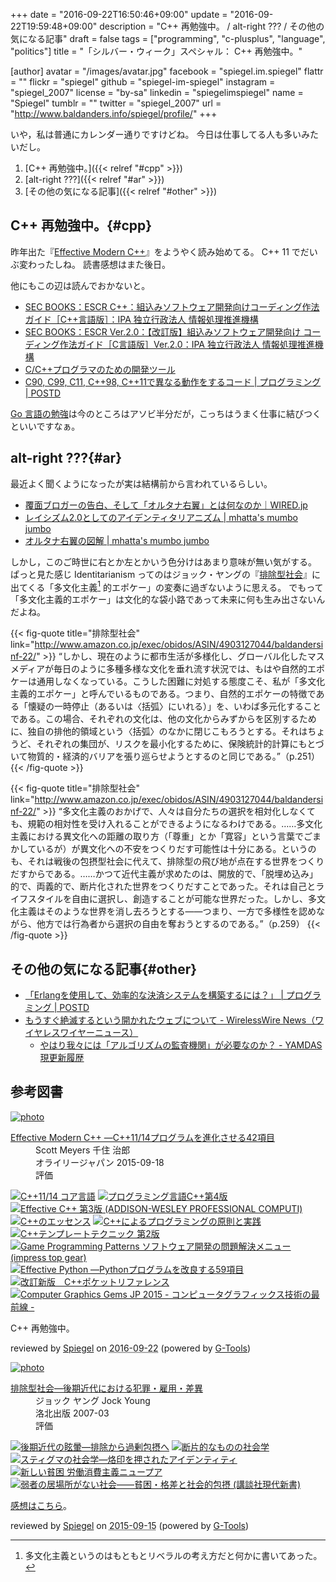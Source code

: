 +++
date = "2016-09-22T16:50:46+09:00"
update = "2016-09-22T19:59:48+09:00"
description = "C++ 再勉強中。 / alt-right ??? / その他の気になる記事"
draft = false
tags = ["programming", "c-plusplus", "language", "politics"]
title = "「シルバー・ウィーク」スペシャル： C++ 再勉強中。"

[author]
  avatar = "/images/avatar.jpg"
  facebook = "spiegel.im.spiegel"
  flattr = ""
  flickr = "spiegel"
  github = "spiegel-im-spiegel"
  instagram = "spiegel_2007"
  license = "by-sa"
  linkedin = "spiegelimspiegel"
  name = "Spiegel"
  tumblr = ""
  twitter = "spiegel_2007"
  url = "http://www.baldanders.info/spiegel/profile/"
+++

いや，私は普通にカレンダー通りですけどね。
今日は仕事してる人も多いみたいだし。

1. [C++ 再勉強中。]({{< relref "#cpp" >}})
1. [alt-right ???]({{< relref "#ar" >}})
1. [その他の気になる記事]({{< relref "#other" >}})

## C++ 再勉強中。{#cpp}

昨年出た『[Effective Modern C++]』をようやく読み始めてる。
C++ 11 でだいぶ変わったしね。
読書感想はまた後日。

他にもこの辺は読んでおかないと。

- [SEC BOOKS：ESCR C++：組込みソフトウェア開発向けコーディング作法ガイド［C++言語版］：IPA 独立行政法人 情報処理推進機構](https://www.ipa.go.jp/sec/publish/tn10-003.html)
- [SEC BOOKS：ESCR Ver.2.0：【改訂版】組込みソフトウェア開発向け コーディング作法ガイド［C言語版］Ver.2.0：IPA 独立行政法人 情報処理推進機構](http://www.ipa.go.jp/sec/publish/tn13-001.html)
- [C/C++プログラマのための開発ツール](http://www.slideshare.net/herumi/cc-66035712)
- [C90, C99, C11, C++98, C++11で異なる動作をするコード | プログラミング | POSTD](http://postd.cc/code-behaving-differently-in-c90-c99-c11-c98-and-c11/)

[Go 言語の勉強](/golang/)は今のところはアソビ半分だが，こっちはうまく仕事に結びつくといいですなぁ。

## alt-right ???{#ar}

最近よく聞くようになったが実は結構前から言われているらしい。

- [覆面ブロガーの告白、そして「オルタナ右翼」とは何なのか｜WIRED.jp](http://wired.jp/2016/09/03/alter-right-wing/)
- [レイシズム2.0としてのアイデンティタリアニズム | mhatta's mumbo jumbo](http://www.mhatta.org/wp/blog/2016/09/12/identitarianism-as-racism-2-0/)
- [オルタナ右翼の図解 | mhatta's mumbo jumbo](http://www.mhatta.org/wp/blog/2016/09/22/alt-right-depicted/)

しかし，このご時世に右とか左とかいう色分けはあまり意味が無い気がする。
ぱっと見た感じ Identitarianism ってのはジョック・ヤングの『[排除型社会]』に出てくる「多文化主義[^a] 的エポケー」の変奏に過ぎないように思える。
でもって「多文化主義的エポケー」は文化的な袋小路であって未来に何も生み出さないんだよね。

[^a]: 多文化主義というのはもともとリベラルの考え方だと何かに書いてあった。

{{< fig-quote title="排除型社会" link="http://www.amazon.co.jp/exec/obidos/ASIN/4903127044/baldandersinf-22/" >}}
<q>しかし、現在のように都市生活が多様化し、グローバル化したマスメディアが毎日のように多種多様な文化を垂れ流す状況では、もはや自然的エポケーは通用しなくなっている。こうした困難に対処する態度こそ、私が「多文化主義的エポケー」と呼んでいるものである。つまり、自然的エポケーの特徴である「懐疑の一時停止（あるいは〈括弧〉にいれる）」を、いわば多元化することである。この場合、それぞれの文化は、他の文化からみずからを区別するために、独自の排他的領域という〈括弧〉のなかに閉じこもろうとする。それはちょうど、それぞれの集団が、リスクを最小化するために、保険統計的計算にもとづいて物質的・経済的バリアを張り巡らせようとするのと同じである。</q>（p.251）
{{< /fig-quote >}}

{{< fig-quote title="排除型社会" link="http://www.amazon.co.jp/exec/obidos/ASIN/4903127044/baldandersinf-22/" >}}
<q>多文化主義のおかげで、人々は自分たちの選択を相対化しなくても、規範の相対性を受け入れることができるようになるわけである。……多文化主義における異文化への距離の取り方（「尊重」とか「寛容」という言葉でごまかしているが）が異文化への不安をつくりだす可能性は十分にある。というのも、それは戦後の包摂型社会に代えて、排除型の飛び地が点在する世界をつくりだすからである。……かつて近代主義が求めたのは、開放的で、「脱埋め込み」的で、両義的で、断片化された世界をつくりだすことであった。それは自己とライフスタイルを自由に選択し、創造することが可能な世界だった。しかし、多文化主義はそのような世界を消し去ろうとする――つまり、一方で多様性を認めながら、他方では行為者から選択の自由を奪おうとするのである。</q>（p.259）
{{< /fig-quote >}}

## その他の気になる記事{#other}

- [「Erlangを使用して、効率的な決済システムを構築するには？」 | プログラミング | POSTD](http://postd.cc/draft-payment-system-in-erlang/)
- [もうすぐ絶滅するという開かれたウェブについて - WirelessWire News（ワイヤレスワイヤーニュース）](https://wirelesswire.jp/2016/08/55823/)
    - [やはり我々には「アルゴリズムの監査機関」が必要なのか？ - YAMDAS現更新履歴](http://d.hatena.ne.jp/yomoyomo/20160911/algorithmfda)

## 参考図書

[Effective Modern C++]: http://www.amazon.co.jp/exec/obidos/ASIN/4873117364/baldandersinf-22/ "Effective Modern C++ ―C++11/14プログラムを進化させる42項目 : Scott Meyers, 千住 治郎 : 本 : Amazon.co.jp"
[排除型社会]: http://www.amazon.co.jp/exec/obidos/ASIN/4903127044/baldandersinf-22/ "排除型社会―後期近代における犯罪・雇用・差異 : ジョック ヤング, Jock Young, 青木 秀男, 伊藤 泰郎, 岸 政彦, 村澤 真保呂 : 本 : Amazon"

<div class="hreview" ><a class="item url" href="http://www.amazon.co.jp/exec/obidos/ASIN/4873117364/baldandersinf-22/"><img src="http://ecx.images-amazon.com/images/I/51ng4usMVYL._SL160_.jpg" alt="photo" class="photo"  /></a><dl ><dt class="fn"><a class="item url" href="http://www.amazon.co.jp/exec/obidos/ASIN/4873117364/baldandersinf-22/">Effective Modern C++ ―C++11/14プログラムを進化させる42項目</a></dt><dd>Scott Meyers 千住 治郎 </dd><dd>オライリージャパン 2015-09-18</dd><dd>評価<abbr class="rating" title="4"><img src="http://g-images.amazon.com/images/G/01/detail/stars-4-0.gif" alt="" /></abbr> </dd></dl><p class="similar"><a href="http://www.amazon.co.jp/exec/obidos/ASIN/4048694243/baldandersinf-22/" target="_top"><img src="http://images.amazon.com/images/P/4048694243.09._SCTHUMBZZZ_.jpg"  alt="C++11/14 コア言語"  /></a> <a href="http://www.amazon.co.jp/exec/obidos/ASIN/4797375957/baldandersinf-22/" target="_top"><img src="http://images.amazon.com/images/P/4797375957.09._SCTHUMBZZZ_.jpg"  alt="プログラミング言語C++第4版"  /></a> <a href="http://www.amazon.co.jp/exec/obidos/ASIN/4621066099/baldandersinf-22/" target="_top"><img src="http://images.amazon.com/images/P/4621066099.09._SCTHUMBZZZ_.jpg"  alt="Effective C++ 第3版 (ADDISON-WESLEY PROFESSIONAL COMPUTI)"  /></a> <a href="http://www.amazon.co.jp/exec/obidos/ASIN/4797384778/baldandersinf-22/" target="_top"><img src="http://images.amazon.com/images/P/4797384778.09._SCTHUMBZZZ_.jpg"  alt="C++のエッセンス"  /></a> <a href="http://www.amazon.co.jp/exec/obidos/ASIN/4048930516/baldandersinf-22/" target="_top"><img src="http://images.amazon.com/images/P/4048930516.09._SCTHUMBZZZ_.jpg"  alt="C++によるプログラミングの原則と実践"  /></a> <a href="http://www.amazon.co.jp/exec/obidos/ASIN/4797376686/baldandersinf-22/" target="_top"><img src="http://images.amazon.com/images/P/4797376686.09._SCTHUMBZZZ_.jpg"  alt="C++テンプレートテクニック 第2版"  /></a> <a href="http://www.amazon.co.jp/exec/obidos/ASIN/4844338900/baldandersinf-22/" target="_top"><img src="http://images.amazon.com/images/P/4844338900.09._SCTHUMBZZZ_.jpg"  alt="Game Programming Patterns ソフトウェア開発の問題解決メニュー (impress top gear)"  /></a> <a href="http://www.amazon.co.jp/exec/obidos/ASIN/4873117569/baldandersinf-22/" target="_top"><img src="http://images.amazon.com/images/P/4873117569.09._SCTHUMBZZZ_.jpg"  alt="Effective Python ―Pythonプログラムを改良する59項目"  /></a> <a href="http://www.amazon.co.jp/exec/obidos/ASIN/4774174084/baldandersinf-22/" target="_top"><img src="http://images.amazon.com/images/P/4774174084.09._SCTHUMBZZZ_.jpg"  alt="改訂新版　C++ポケットリファレンス"  /></a> <a href="http://www.amazon.co.jp/exec/obidos/ASIN/4862462928/baldandersinf-22/" target="_top"><img src="http://images.amazon.com/images/P/4862462928.09._SCTHUMBZZZ_.jpg"  alt="Computer Graphics Gems JP 2015 - コンピュータグラフィックス技術の最前線 -"  /></a> </p>
<p class="description">C++ 再勉強中。</p>
<p class="gtools" >reviewed by <a href='#maker' class='reviewer'>Spiegel</a> on <abbr class="dtreviewed" title="2016-09-22">2016-09-22</abbr> (powered by <a href="http://www.goodpic.com/mt/aws/index.html" >G-Tools</a>)</p>
</div>

<div class="hreview" ><a class="item url" href="http://www.amazon.co.jp/exec/obidos/ASIN/4903127044/baldandersinf-22/"><img src="http://ecx.images-amazon.com/images/I/417iD4x5N%2BL._SL160_.jpg" alt="photo" class="photo"  /></a><dl ><dt class="fn"><a class="item url" href="http://www.amazon.co.jp/exec/obidos/ASIN/4903127044/baldandersinf-22/">排除型社会―後期近代における犯罪・雇用・差異</a></dt><dd>ジョック ヤング Jock Young </dd><dd>洛北出版 2007-03</dd><dd>評価<abbr class="rating" title="5"><img src="http://g-images.amazon.com/images/G/01/detail/stars-5-0.gif" alt="" /></abbr> </dd></dl><p class="similar"><a href="http://www.amazon.co.jp/exec/obidos/ASIN/4791764331/baldandersinf-22/" target="_top"><img src="http://images.amazon.com/images/P/4791764331.09._SCTHUMBZZZ_.jpg"  alt="後期近代の眩暈―排除から過剰包摂へ"  /></a> <a href="http://www.amazon.co.jp/exec/obidos/ASIN/4255008515/baldandersinf-22/" target="_top"><img src="http://images.amazon.com/images/P/4255008515.09._SCTHUMBZZZ_.jpg"  alt="断片的なものの社会学"  /></a> <a href="http://www.amazon.co.jp/exec/obidos/ASIN/4796700439/baldandersinf-22/" target="_top"><img src="http://images.amazon.com/images/P/4796700439.09._SCTHUMBZZZ_.jpg"  alt="スティグマの社会学―烙印を押されたアイデンティティ"  /></a> <a href="http://www.amazon.co.jp/exec/obidos/ASIN/4791764242/baldandersinf-22/" target="_top"><img src="http://images.amazon.com/images/P/4791764242.09._SCTHUMBZZZ_.jpg"  alt="新しい貧困 労働消費主義ニュープア"  /></a> <a href="http://www.amazon.co.jp/exec/obidos/ASIN/4062881357/baldandersinf-22/" target="_top"><img src="http://images.amazon.com/images/P/4062881357.09._SCTHUMBZZZ_.jpg"  alt="弱者の居場所がない社会――貧困・格差と社会的包摂 (講談社現代新書)"  /></a> </p>
<p class="description"><a href="http://www.baldanders.info/spiegel/log2/000410.shtml">感想はこちら</a>。</p>
<p class="gtools" >reviewed by <a href='#maker' class='reviewer'>Spiegel</a> on <abbr class="dtreviewed" title="2015-09-15">2015-09-15</abbr> (powered by <a href="http://www.goodpic.com/mt/aws/index.html" >G-Tools</a>)</p>
</div>
